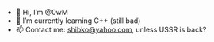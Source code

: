 - 👋 Hi, I’m @0wM
- 🌱 I’m currently learning C++ (still bad)
- 📫 Contact me: shibko@yahoo.com, unless USSR is back?

<!---
0wM/0wM is a ✨ special ✨ repository because its `README.md` (this file) appears on your GitHub profile.
You can click the Preview link to take a look at your changes. K
--->
